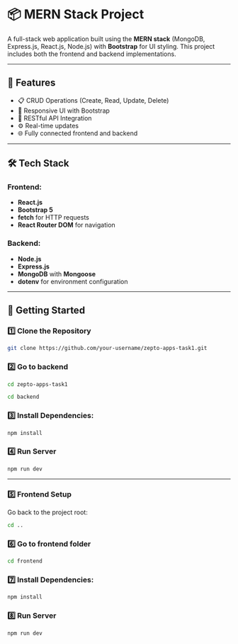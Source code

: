 # 📦 MERN Stack Project

A full-stack web application built using the **MERN stack** (MongoDB, Express.js, React.js, Node.js) with **Bootstrap** for UI styling. This project includes both the frontend and backend implementations.

---

## 🔧 Features

- 📋 CRUD Operations (Create, Read, Update, Delete)
- 🎨 Responsive UI with Bootstrap
- 📡 RESTful API Integration
- ⚙️ Real-time updates
- 🌐 Fully connected frontend and backend

---

## 🛠️ Tech Stack

### Frontend:
- **React.js**
- **Bootstrap 5**
- **fetch** for HTTP requests
- **React Router DOM** for navigation

### Backend:
- **Node.js**
- **Express.js**
- **MongoDB** with **Mongoose**
- **dotenv** for environment configuration

---

## 🚀 Getting Started

### 1️⃣ Clone the Repository

```bash
git clone https://github.com/your-username/zepto-apps-task1.git

```

### 2️⃣ Go to backend

```bash
cd zepto-apps-task1
```

```bash
cd backend
```

### 3️⃣ Install Dependencies:

```bash
npm install
```

### 4️⃣ Run Server
```bash
npm run dev
```

---

### 5️⃣ Frontend Setup

Go back to the project root:

```bash
cd ..
```

### 6️⃣ Go to frontend folder

```bash
cd frontend
```

### 7️⃣ Install Dependencies:

```bash
npm install
```

### 8️⃣ Run Server
```bash
npm run dev
```
